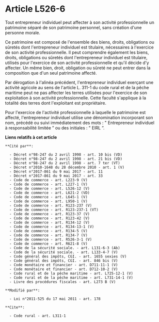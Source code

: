 # Article L526-6

Tout entrepreneur individuel peut affecter à son activité professionnelle un patrimoine séparé de son patrimoine personnel,
sans création d'une personne morale. 

Ce patrimoine est composé de l'ensemble des biens, droits, obligations ou sûretés dont l'entrepreneur individuel est
titulaire, nécessaires à l'exercice de son activité professionnelle. Il peut comprendre également les biens, droits,
obligations ou sûretés dont l'entrepreneur individuel est titulaire, utilisés pour l'exercice de son activité professionnelle
et qu'il décide d'y affecter. Un même bien, droit, obligation ou sûreté ne peut entrer dans la composition que d'un seul
patrimoine affecté. 

Par dérogation à l'alinéa précédent, l'entrepreneur individuel exerçant une activité agricole au sens de l'article L. 311-1
du code rural et de la pêche maritime peut ne pas affecter les terres utilisées pour l'exercice de son exploitation à son
activité professionnelle. Cette faculté s'applique à la totalité des terres dont l'exploitant est propriétaire. 

Pour l'exercice de l'activité professionnelle à laquelle le patrimoine est affecté, l'entrepreneur individuel utilise une
dénomination incorporant son nom, précédé ou suivi immédiatement des mots : " Entrepreneur individuel à responsabilité
limitée ” ou des initiales : " EIRL ”.

**Liens relatifs à cet article**

	**Cité par**:

	  - Décret n°98-247 du 2 avril 1998 - art. 10 bis (VD)
	  - Décret n°98-247 du 2 avril 1998 - art. 21 bis (VD)
	  - Décret n°98-247 du 2 avril 1998 - art. 7 ter (VT)
	  - Décret n°2010-1648 du 28 décembre 2010 - art. 1 (V)
	  - Décret n°2017-861 du 9 mai 2017 - art. 11
	  - Décret n°2017-861 du 9 mai 2017 - art. 33
	  - Code de commerce - art. L223-9 (V)
	  - Code de commerce - art. L227-1 (V)
	  - Code de commerce - art. L526-12 (V)
	  - Code de commerce - art. L621-2 (VD)
	  - Code de commerce - art. L645-1 (V)
	  - Code de commerce - art. L950-1 (V)
	  - Code de commerce - art. R123-237 (V)
	  - Code de commerce - art. R123-237-1 (VT)
	  - Code de commerce - art. R123-37 (V)
	  - Code de commerce - art. R123-42 (V)
	  - Code de commerce - art. R134-12 (V)
	  - Code de commerce - art. R134-13-1 (V)
	  - Code de commerce - art. R134-5 (V)
	  - Code de commerce - art. R134-7 (V)
	  - Code de commerce - art. R526-3-1 (V)
	  - Code de commerce - art. R621-8 (V)
	  - Code de la sécurité sociale. - art. L131-6-3 (Ab)
	  - Code de la sécurité sociale. - art. L133-4-7 (V)
	  - Code général des impôts, CGI. - art. 1655 sexies (V)
	  - Code général des impôts, CGI. - art. 846 bis (V)
	  - Code monétaire et financier - art. D711-11-1 (V)
	  - Code monétaire et financier - art. D712-10-2 (V)
	  - Code rural et de la pêche maritime - art. L725-12-1 (V)
	  - Code rural et de la pêche maritime - art. L731-14-1 (V)
	  - Livre des procédures fiscales - art. L273 B (V)

	**Modifié par**:

	  - Loi n°2011-525 du 17 mai 2011 - art. 178

	**Cite**:

	  - Code rural - art. L311-1
